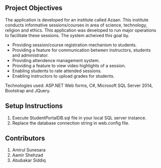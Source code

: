 ## Project Objectives
The application is developed for an institute called Azaan. This institute conducts informative sessions/courses in area of science, technology, religion and ethics. This application was developed to run major operations to facilitate these sessions.
The system acheived this goal by.
- Providing session/course registration mechanism to students.
- Providing a feature for communication between instructors, students and administrator.
- Providing attendence management system.
- Providing a feature to view video highlights of a session.
- Enabling students to rate attended sessions.
- Enabling instructors to upload grades for students. 
<p>Technologies used: ASP.NET Web forms, C#, Microsoft SQL Server 2014, Bootstrap and JQuery.</p>

## Setup Instructions
1. Execute StudentPortalDB.sql file in your local SQL server instance.
2. Replace the database connection string in web.config file.

## Contributors
1. Amirul Sunesara
2. Aamir Shehzad
3. Abubakar Siddiq
